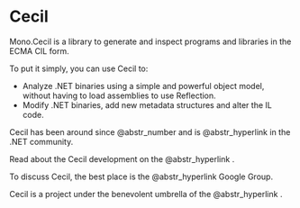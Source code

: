 # Cecil

Mono.Cecil is a library to generate and inspect programs and libraries in the ECMA CIL form.

To put it simply, you can use Cecil to:

  * Analyze .NET binaries using a simple and powerful object model, without having to load assemblies to use Reflection.
  * Modify .NET binaries, add new metadata structures and alter the IL code.



Cecil has been around since @abstr_number and is @abstr_hyperlink in the .NET community.

Read about the Cecil development on the @abstr_hyperlink .

To discuss Cecil, the best place is the @abstr_hyperlink Google Group.

Cecil is a project under the benevolent umbrella of the @abstr_hyperlink .
